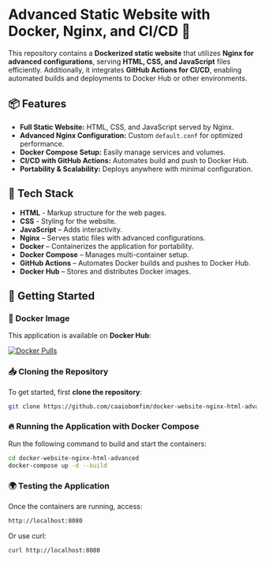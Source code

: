 # Advanced Static Website with Docker, Nginx, and CI/CD 🚀

This repository contains a **Dockerized static website** that utilizes **Nginx for advanced configurations**, serving **HTML, CSS, and JavaScript** files efficiently. Additionally, it integrates **GitHub Actions for CI/CD**, enabling automated builds and deployments to Docker Hub or other environments.

## 📦 Features
- **Full Static Website:** HTML, CSS, and JavaScript served by Nginx.
- **Advanced Nginx Configuration:** Custom `default.conf` for optimized performance.
- **Docker Compose Setup:** Easily manage services and volumes.
- **CI/CD with GitHub Actions:** Automates build and push to Docker Hub.
- **Portability & Scalability:** Deploys anywhere with minimal configuration.

## 🔧 Tech Stack
- **HTML** - Markup structure for the web pages.
- **CSS** - Styling for the website.
- **JavaScript** – Adds interactivity.
- **Nginx** – Serves static files with advanced configurations.
- **Docker** – Containerizes the application for portability.
- **Docker Compose** – Manages multi-container setup.
- **GitHub Actions** – Automates Docker builds and pushes to Docker Hub.
- **Docker Hub** – Stores and distributes Docker images.

## 🚀 Getting Started

### 🐳 Docker Image

This application is available on **Docker Hub**:

[![Docker Pulls](https://img.shields.io/docker/pulls/caiobom/docker-website-nginx-html-advanced?style=flat-square)](https://hub.docker.com/r/caiobom/docker-website-nginx-html-advanced)

### 📥 **Cloning the Repository**
To get started, first **clone the repository**:

```sh
git clone https://github.com/caaiobomfim/docker-website-nginx-html-advanced.git
```

### 🔥 Running the Application with Docker Compose
Run the following command to build and start the containers:

```sh
cd docker-website-nginx-html-advanced
docker-compose up -d --build
```

### 🌍 Testing the Application
Once the containers are running, access:

```sh
http://localhost:8080
```

Or use curl:

```sh
curl http://localhost:8080
```